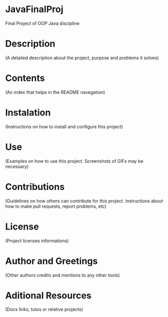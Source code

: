 # JavaFinalProj
Final Project of OOP Java discipline

# Description
(A detailed description about the project, purpose and problems it solves)

# Contents
(An index that helps in the README navegation)

# Instalation
(Instructions on how to install and configure this project)

# Use
(Examples on how to use this project. Screenshots of GIFs may be necessary)

# Contributions
(Guidelines on how others can contribute for this project. Instructions about how to make pull requests, report problems, etc)

# License
(Project licenses informations)

# Author and Greetings
(Other authors credtis and mentions to any other tools)

# Aditional Resources
(Docs links, tutos or relative projects)